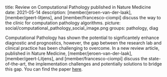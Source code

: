 title: Review on Computational Pathology published in Nature Medicine
date: 2021-05-14
description: [member/jeroen-van-der-laak], [member/geert-litjens], and [member/francesco-ciompi] discuss the way to the clinic for computation pathology algorithms.
picture: social/computational_pathology_social_image.png
groups: pathology, diag

Computational Pathology has shown the potential to signficantely enhance diagnostic and prognostics, however, the gap between the research lab and clinical practice has been challenging to overcome.
In a new review article, published in Nature Medicine, [member/jeroen-van-der-laak], [member/geert-Litjens], and [member/francesco-ciompi] discuss the state-of-the-art, the implementation challenges
and potentially solutions to bridge this gap. You can find the paper [here](https://rdcu.be/ckDly).
